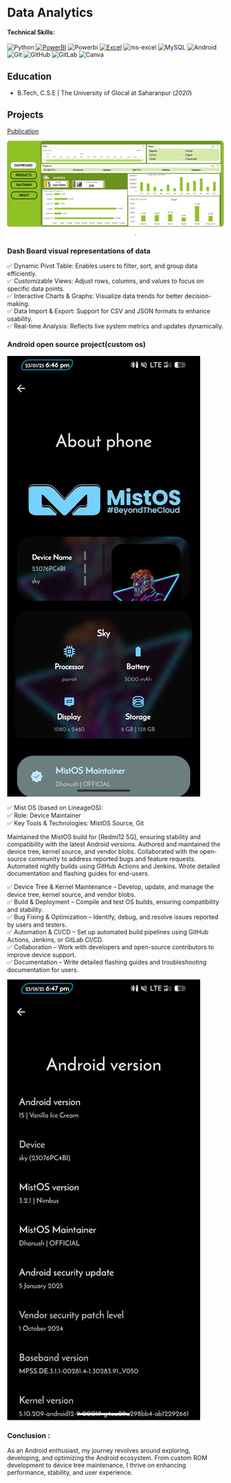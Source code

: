 # Data Analytics

#### Technical Skills: 
![Python](https://img.shields.io/badge/Python-000000?style=for-the-badge&logo=python&logoColor=yellow)
<a href="https://www.microsoft.com/en-us/power-platform/products/power-bi" target="_blank" rel="noreferrer"> <img src="https://github.com/microsoft/PowerBI-Icons/blob/2bf1c982fb24528eee1559a96a25eb534c175cfd/SVG/Power-BI.svg" alt="PowerBI" width="40" height="40"/></a>
![Powerbi](https://img.shields.io/badge/powerbi-000000?style=for-the-badge&logo=powerbi&logoColor=yellow)
<a href="https://www.microsoft.com/en-us/microsoft-365/excel" target="_blank" rel="noreferrer"><img src="https://img.icons8.com/color/48/000000/ms-excel.png" alt="Excel" width="40" height="40"/></a>
![ms-excel](https://img.shields.io/badge/ms-excel-000000?style=for-the-badge&logo=ms-excel&logoColor=yellow)
![MySQL](https://img.shields.io/badge/mysql-000000?style=for-the-badge&logo=mysql&logoColor=FCFF00)
![Android](https://img.shields.io/badge/AOSP-000000?style=for-the-badge&logo=android&logoColor=34A853)
![Git](https://img.shields.io/badge/git-000000?style=for-the-badge&logo=git&logoColor=%23F05032)
![GitHub](https://img.shields.io/badge/github-000000?style=for-the-badge&logo=github&logoColor=FFFFFF)
![GitLab](https://img.shields.io/badge/gitlab-000000?style=for-the-badge&logo=gitlab&logoColor=%23FC6D26)
![Canva](https://img.shields.io/badge/canva-000000?style=for-the-badge&logo=canva&logoColor=%2300C4CC)

## Education
- B.Tech, C.S.E | The University of Glocal at Saharanpur (_2020_)

## Projects

[Publication](https://github.com/dhanush281/Data-Analysis-Dashboard)

![Dashboard](/assets/img/Dashboard.img.jpg)

### Dash Board visual representations of data
✅ Dynamic Pivot Table: Enables users to filter, sort, and group data efficiently.                                                
✅ Customizable Views: Adjust rows, columns, and values to focus on specific data points.                                                                     
✅ Interactive Charts & Graphs: Visualize data trends for better decision-making.                                                                    
✅ Data Import & Export: Support for CSV and JSON formats to enhance usability.                                                                 
✅ Real-time Analysis: Reflects live system metrics and updates dynamically.                                                                        

### Android open source project(custom os)       

![Mistos](/assets/img/mistos.jpg)

✅ Mist OS (based on LineageOS):                                                                                                                                        
✅ Role: Device Maintainer                                                                                                                                    
✅ Key Tools & Technologies: MistOS Source, Git                                                                                                                     

Maintained the MistOS build for [Redmi12 5G], ensuring stability and compatibility with the latest Android versions.
Authored and maintained the device tree, kernel source, and vendor blobs.
Collaborated with the open-source community to address reported bugs and feature requests.
Automated nightly builds using GitHub Actions and Jenkins.
Wrote detailed documentation and flashing guides for end-users.

✅ Device Tree & Kernel Maintenance – Develop, update, and manage the device tree, kernel source, and vendor blobs.                       
✅ Build & Deployment – Compile and test OS builds, ensuring compatibility and stability.                       
✅ Bug Fixing & Optimization – Identify, debug, and resolve issues reported by users and testers.                    
✅ Automation & CI/CD – Set up automated build pipelines using GitHub Actions, Jenkins, or GitLab CI/CD.                         
✅ Collaboration – Work with developers and open-source contributors to improve device support.                      
✅ Documentation – Write detailed flashing guides and troubleshooting documentation for users.                        

![version](/assets/img/version.jpg)                                       

### Conclusion :
As an Android enthusiast, my journey revolves around exploring, developing, and optimizing the Android ecosystem. From custom ROM development to device tree maintenance, I thrive on enhancing performance, stability, and user experience.
